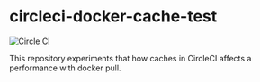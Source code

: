 circleci-docker-cache-test
==========================

[![Circle CI](https://circleci.com/gh/nabeken/circleci-docker-cache-test.svg?style=svg)](https://circleci.com/gh/nabeken/circleci-docker-cache-test)

This repository experiments that how caches in CircleCI affects a performance with docker pull.
